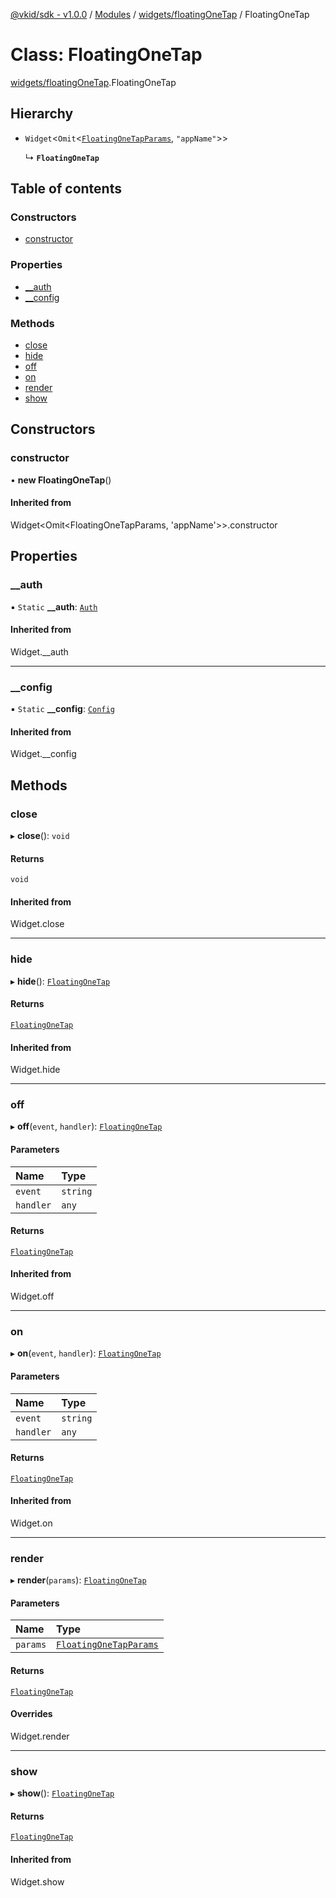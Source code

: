 [@vkid/sdk - v1.0.0](../README.md) / [Modules](../modules.md) / [widgets/floatingOneTap](../modules/widgets_floatingOneTap.md) / FloatingOneTap

# Class: FloatingOneTap

[widgets/floatingOneTap](../modules/widgets_floatingOneTap.md).FloatingOneTap

## Hierarchy

- `Widget`<`Omit`<[`FloatingOneTapParams`](../interfaces/widgets_floatingOneTap.FloatingOneTapParams.md), ``"appName"``\>\>

  ↳ **`FloatingOneTap`**

## Table of contents

### Constructors

- [constructor](widgets_floatingOneTap.FloatingOneTap.md#constructor)

### Properties

- [\_\_auth](widgets_floatingOneTap.FloatingOneTap.md#__auth)
- [\_\_config](widgets_floatingOneTap.FloatingOneTap.md#__config)

### Methods

- [close](widgets_floatingOneTap.FloatingOneTap.md#close)
- [hide](widgets_floatingOneTap.FloatingOneTap.md#hide)
- [off](widgets_floatingOneTap.FloatingOneTap.md#off)
- [on](widgets_floatingOneTap.FloatingOneTap.md#on)
- [render](widgets_floatingOneTap.FloatingOneTap.md#render)
- [show](widgets_floatingOneTap.FloatingOneTap.md#show)

## Constructors

### constructor

• **new FloatingOneTap**()

#### Inherited from

Widget<Omit<FloatingOneTapParams, 'appName'\>\>.constructor

## Properties

### \_\_auth

▪ `Static` **\_\_auth**: [`Auth`](auth.Auth.md)

#### Inherited from

Widget.\_\_auth

___

### \_\_config

▪ `Static` **\_\_config**: [`Config`](core_config.Config.md)

#### Inherited from

Widget.\_\_config

## Methods

### close

▸ **close**(): `void`

#### Returns

`void`

#### Inherited from

Widget.close

___

### hide

▸ **hide**(): [`FloatingOneTap`](widgets_floatingOneTap.FloatingOneTap.md)

#### Returns

[`FloatingOneTap`](widgets_floatingOneTap.FloatingOneTap.md)

#### Inherited from

Widget.hide

___

### off

▸ **off**(`event`, `handler`): [`FloatingOneTap`](widgets_floatingOneTap.FloatingOneTap.md)

#### Parameters

| Name | Type |
| :------ | :------ |
| `event` | `string` |
| `handler` | `any` |

#### Returns

[`FloatingOneTap`](widgets_floatingOneTap.FloatingOneTap.md)

#### Inherited from

Widget.off

___

### on

▸ **on**(`event`, `handler`): [`FloatingOneTap`](widgets_floatingOneTap.FloatingOneTap.md)

#### Parameters

| Name | Type |
| :------ | :------ |
| `event` | `string` |
| `handler` | `any` |

#### Returns

[`FloatingOneTap`](widgets_floatingOneTap.FloatingOneTap.md)

#### Inherited from

Widget.on

___

### render

▸ **render**(`params`): [`FloatingOneTap`](widgets_floatingOneTap.FloatingOneTap.md)

#### Parameters

| Name | Type |
| :------ | :------ |
| `params` | [`FloatingOneTapParams`](../interfaces/widgets_floatingOneTap.FloatingOneTapParams.md) |

#### Returns

[`FloatingOneTap`](widgets_floatingOneTap.FloatingOneTap.md)

#### Overrides

Widget.render

___

### show

▸ **show**(): [`FloatingOneTap`](widgets_floatingOneTap.FloatingOneTap.md)

#### Returns

[`FloatingOneTap`](widgets_floatingOneTap.FloatingOneTap.md)

#### Inherited from

Widget.show
